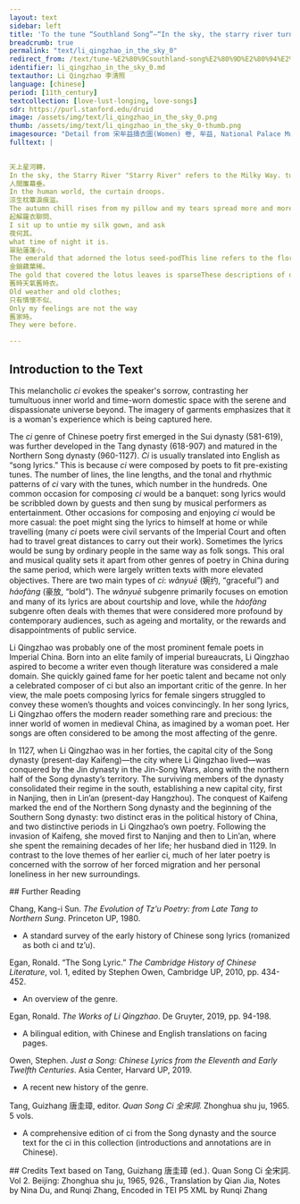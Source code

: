 ```yaml
---
layout: text
sidebar: left
title: 'To the tune “Southland Song”—“In the sky, the starry river turns” | 南歌子 · 天上星河轉'
breadcrumb: true
permalink: "text/li_qingzhao_in_the_sky_0"
redirect_from: /text/tune-%E2%80%9Csouthland-song%E2%80%9D%E2%80%94%E2%80%9C-sky-starry-river-turns%E2%80%9D
identifier: li_qingzhao_in_the_sky_0.md
textauthor: Li Qingzhao 李清照
language: [chinese]
period: [11th_century]
textcollection: [love-lust-longing, love-songs]
sdr: https://purl.stanford.edu/druid 
image: /assets/img/text/li_qingzhao_in_the_sky_0.png
thumb: /assets/img/text/li_qingzhao_in_the_sky_0-thumb.png
imagesource: "Detail from 宋牟益擣衣圖(Women) 卷, 牟益, National Palace Museum, Accession Number: K2A000999N000000000PAH [Public Domain]"
fulltext: |
  

天上星河轉，
In the sky, the Starry River "Starry River" refers to the Milky Way. turns;
人間簾幕垂。
In the human world, the curtain droops.
涼生枕簟淚痕滋。
The autumn chill rises from my pillow and my tears spread more and more around the mat.
起解羅衣聊問、
I sit up to untie my silk gown, and ask
夜何其。
what time of night it is.
翠貼蓮蓬小，
The emerald that adorned the lotus seed-podThis line refers to the floral pattern embroidered on fine clothing. is smaller;
金銷藕葉稀。
The gold that covered the lotus leaves is sparseThese descriptions of decorative objects point to how the same object appears less precious or beautiful to the speaker because of her state of mind..
舊時天氣舊時衣。
Old weather and old clothes;
只有情懷不似、
Only my feelings are not the way
舊家時。
They were before.

--- 
```

## Introduction to the Text 
<p>This melancholic <em>ci</em> evokes the speaker's sorrow, contrasting her tumultuous inner world and time-worn domestic space with the serene and dispassionate universe beyond. The imagery of garments emphasizes that it is a woman's experience which is being captured here.</p> <p>The <em>ci</em> genre of Chinese poetry first emerged in the Sui dynasty (581-619), was further developed in the Tang dynasty (618-907) and matured in the Northern Song dynasty (960-1127). <em>Ci</em> is usually translated into English as “song lyrics.” This is because <em>ci</em> were composed by poets to fit pre-existing tunes. The number of lines, the line lengths, and the tonal and rhythmic patterns of <em>ci</em> vary with the tunes, which number in the hundreds. One common occasion for composing <em>ci</em> would be a banquet: song lyrics would be scribbled down by guests and then sung by musical performers as entertainment. Other occasions for composing and enjoying <em>ci</em> would be more casual: the poet might sing the lyrics to himself at home or while travelling (many <em>ci</em> poets were civil servants of the Imperial Court and often had to travel great distances to carry out their work). Sometimes the lyrics would be sung by ordinary people in the same way as folk songs. This oral and musical quality sets it apart from other genres of poetry in China during the same period, which were largely written texts with more elevated objectives. There are two main types of <em>ci</em>: <em>wǎnyuē</em> (婉约, “graceful”) and <em>háofàng</em> (豪放, “bold”). The <em>wǎnyuē</em> subgenre primarily focuses on emotion and many of its lyrics are about courtship and love, while the<em> háofàng</em> subgenre often deals with themes that were considered more profound by contemporary audiences, such as ageing and mortality, or the rewards and disappointments of public service.</p> <p>Li Qingzhao was probably one of the most prominent female poets in Imperial China. Born into an elite family of imperial bureaucrats, Li Qingzhao aspired to become a writer even though literature was considered a male domain. She quickly gained fame for her poetic talent and became not only a celebrated composer of ci but also an important critic of the genre. In her view, the male poets composing lyrics for female singers struggled to convey these women’s thoughts and voices convincingly. In her song lyrics, Li Qingzhao offers the modern reader something rare and precious: the inner world of women in medieval China, as imagined by a woman poet. Her songs are often considered to be among the most affecting of the genre.</p> <p>In 1127, when Li Qingzhao was in her forties, the capital city of the Song dynasty (present-day Kaifeng)—the city where Li Qingzhao lived—was conquered by the Jin dynasty in the Jin-Song Wars, along with the northern half of the Song dynasty’s territory. The surviving members of the dynasty consolidated their regime in the south, establishing a new capital city, first in Nanjing, then in Lin’an (present-day Hangzhou). The conquest of Kaifeng marked the end of the Northern Song dynasty and the beginning of the Southern Song dynasty: two distinct eras in the political history of China, and two distinctive periods in Li Qingzhao’s own poetry. Following the invasion of Kaifeng, she moved first to Nanjing and then to Lin’an, where she spent the remaining decades of her life; her husband died in 1129. In contrast to the love themes of her earlier ci, much of her later poetry is concerned with the sorrow of her forced migration and her personal loneliness in her new surroundings.</p>
## Further Reading 
<p>Chang, Kang-i Sun. <em>The Evolution of Tz’u Poetry: from Late Tang to Northern Sung</em>. Princeton UP, 1980.</p> <ul> <li>A standard survey of the early history of Chinese song lyrics (romanized as both ci and tz’u).</li> </ul> <p>Egan, Ronald. “The Song Lyric.” <em>The Cambridge History of Chinese Literature</em>, vol. 1, edited by Stephen Owen, Cambridge UP, 2010, pp. 434-452.</p> <ul> <li>An overview of the genre.</li> </ul> <p>Egan, Ronald. <em>The Works of Li Qingzhao</em>. De Gruyter, 2019, pp. 94-198.</p> <ul> <li>A bilingual edition, with Chinese and English translations on facing pages.</li> </ul> <p>Owen, Stephen. <em>Just a Song: Chinese Lyrics from the Eleventh and Early Twelfth Centuries</em>. Asia Center, Harvard UP, 2019.</p> <ul> <li>A recent new history of the genre.</li> </ul> <p>Tang, Guizhang 唐圭璋, editor. <em>Quan Song Ci 全宋詞</em>. Zhonghua shu ju, 1965. 5 vols.</p> <ul> <li>A comprehensive edition of ci from the Song dynasty and the source text for the ci in this collection (introductions and annotations are in Chinese).</li> </ul>
## Credits
Text based on Tang, Guizhang 唐圭璋 (ed.). Quan Song Ci 全宋詞. Vol 2. Beijing: Zhonghua shu ju, 1965, 926., Translation by Qian Jia, Notes by Nina Du,  and Runqi Zhang, Encoded in TEI P5 XML by Runqi Zhang
